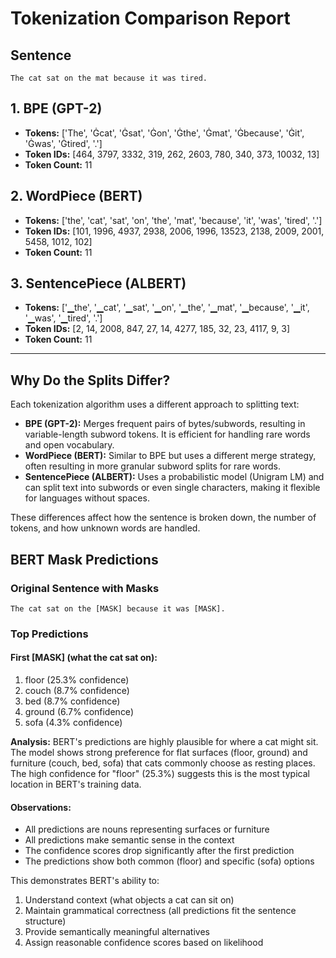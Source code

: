 # Tokenization Comparison Report

## Sentence
```
The cat sat on the mat because it was tired.
```

## 1. BPE (GPT-2)
- **Tokens:** ['The', 'Ġcat', 'Ġsat', 'Ġon', 'Ġthe', 'Ġmat', 'Ġbecause', 'Ġit', 'Ġwas', 'Ġtired', '.']
- **Token IDs:** [464, 3797, 3332, 319, 262, 2603, 780, 340, 373, 10032, 13]
- **Token Count:** 11

## 2. WordPiece (BERT)
- **Tokens:** ['the', 'cat', 'sat', 'on', 'the', 'mat', 'because', 'it', 'was', 'tired', '.']
- **Token IDs:** [101, 1996, 4937, 2938, 2006, 1996, 13523, 2138, 2009, 2001, 5458, 1012, 102]
- **Token Count:** 11

## 3. SentencePiece (ALBERT)
- **Tokens:** ['▁the', '▁cat', '▁sat', '▁on', '▁the', '▁mat', '▁because', '▁it', '▁was', '▁tired', '.']
- **Token IDs:** [2, 14, 2008, 847, 27, 14, 4277, 185, 32, 23, 4117, 9, 3]
- **Token Count:** 11

---

## Why Do the Splits Differ?
Each tokenization algorithm uses a different approach to splitting text:
- **BPE (GPT-2):** Merges frequent pairs of bytes/subwords, resulting in variable-length subword tokens. It is efficient for handling rare words and open vocabulary.
- **WordPiece (BERT):** Similar to BPE but uses a different merge strategy, often resulting in more granular subword splits for rare words.
- **SentencePiece (ALBERT):** Uses a probabilistic model (Unigram LM) and can split text into subwords or even single characters, making it flexible for languages without spaces.

These differences affect how the sentence is broken down, the number of tokens, and how unknown words are handled. 

## BERT Mask Predictions

### Original Sentence with Masks
```
The cat sat on the [MASK] because it was [MASK].
```

### Top Predictions

#### First [MASK] (what the cat sat on):
1. floor (25.3% confidence)
2. couch (8.7% confidence)
3. bed (8.7% confidence)
4. ground (6.7% confidence)
5. sofa (4.3% confidence)

**Analysis:** BERT's predictions are highly plausible for where a cat might sit. The model shows strong preference for flat surfaces (floor, ground) and furniture (couch, bed, sofa) that cats commonly choose as resting places. The high confidence for "floor" (25.3%) suggests this is the most typical location in BERT's training data.

#### Observations:
- All predictions are nouns representing surfaces or furniture
- All predictions make semantic sense in the context
- The confidence scores drop significantly after the first prediction
- The predictions show both common (floor) and specific (sofa) options

This demonstrates BERT's ability to:
1. Understand context (what objects a cat can sit on)
2. Maintain grammatical correctness (all predictions fit the sentence structure)
3. Provide semantically meaningful alternatives
4. Assign reasonable confidence scores based on likelihood 